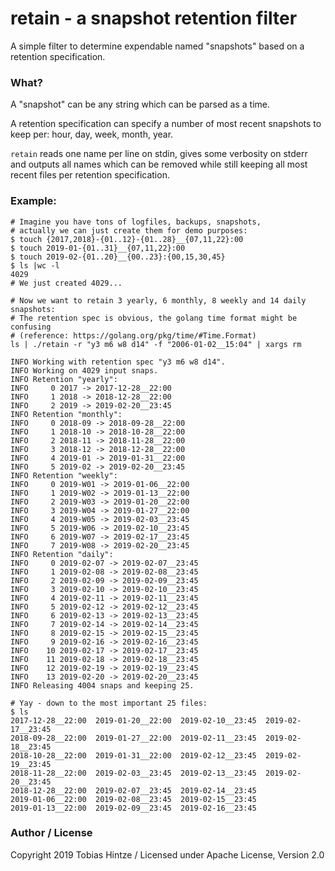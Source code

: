 # retain - a snapshot retention filter

A simple filter to determine expendable named "snapshots" based on a retention specification.

### What?

A "snapshot" can be any string which can be parsed as a time.

A retention specification can specify a number of most recent snapshots to keep per: hour, day, week, month, year.

`retain` reads one name per line on stdin, gives some verbosity on stderr and outputs all names which can be removed while still keeping all most recent files per retention specification.

### Example:

```
# Imagine you have tons of logfiles, backups, snapshots,
# actually we can just create them for demo purposes:
$ touch {2017,2018}-{01..12}-{01..28}__{07,11,22}:00
$ touch 2019-01-{01..31}__{07,11,22}:00
$ touch 2019-02-{01..20}__{00..23}:{00,15,30,45}
$ ls |wc -l
4029
# We just created 4029...

# Now we want to retain 3 yearly, 6 monthly, 8 weekly and 14 daily snapshots:
# The retention spec is obvious, the golang time format might be confusing
# (reference: https://golang.org/pkg/time/#Time.Format)
ls | ./retain -r "y3 m6 w8 d14" -f "2006-01-02__15:04" | xargs rm

INFO Working with retention spec "y3 m6 w8 d14".
INFO Working on 4029 input snaps.
INFO Retention "yearly":
INFO     0 2017 -> 2017-12-28__22:00
INFO     1 2018 -> 2018-12-28__22:00
INFO     2 2019 -> 2019-02-20__23:45
INFO Retention "monthly":
INFO     0 2018-09 -> 2018-09-28__22:00
INFO     1 2018-10 -> 2018-10-28__22:00
INFO     2 2018-11 -> 2018-11-28__22:00
INFO     3 2018-12 -> 2018-12-28__22:00
INFO     4 2019-01 -> 2019-01-31__22:00
INFO     5 2019-02 -> 2019-02-20__23:45
INFO Retention "weekly":
INFO     0 2019-W01 -> 2019-01-06__22:00
INFO     1 2019-W02 -> 2019-01-13__22:00
INFO     2 2019-W03 -> 2019-01-20__22:00
INFO     3 2019-W04 -> 2019-01-27__22:00
INFO     4 2019-W05 -> 2019-02-03__23:45
INFO     5 2019-W06 -> 2019-02-10__23:45
INFO     6 2019-W07 -> 2019-02-17__23:45
INFO     7 2019-W08 -> 2019-02-20__23:45
INFO Retention "daily":
INFO     0 2019-02-07 -> 2019-02-07__23:45
INFO     1 2019-02-08 -> 2019-02-08__23:45
INFO     2 2019-02-09 -> 2019-02-09__23:45
INFO     3 2019-02-10 -> 2019-02-10__23:45
INFO     4 2019-02-11 -> 2019-02-11__23:45
INFO     5 2019-02-12 -> 2019-02-12__23:45
INFO     6 2019-02-13 -> 2019-02-13__23:45
INFO     7 2019-02-14 -> 2019-02-14__23:45
INFO     8 2019-02-15 -> 2019-02-15__23:45
INFO     9 2019-02-16 -> 2019-02-16__23:45
INFO    10 2019-02-17 -> 2019-02-17__23:45
INFO    11 2019-02-18 -> 2019-02-18__23:45
INFO    12 2019-02-19 -> 2019-02-19__23:45
INFO    13 2019-02-20 -> 2019-02-20__23:45
INFO Releasing 4004 snaps and keeping 25.

# Yay - down to the most important 25 files:
$ ls
2017-12-28__22:00  2019-01-20__22:00  2019-02-10__23:45  2019-02-17__23:45
2018-09-28__22:00  2019-01-27__22:00  2019-02-11__23:45  2019-02-18__23:45
2018-10-28__22:00  2019-01-31__22:00  2019-02-12__23:45  2019-02-19__23:45
2018-11-28__22:00  2019-02-03__23:45  2019-02-13__23:45  2019-02-20__23:45
2018-12-28__22:00  2019-02-07__23:45  2019-02-14__23:45
2019-01-06__22:00  2019-02-08__23:45  2019-02-15__23:45
2019-01-13__22:00  2019-02-09__23:45  2019-02-16__23:45

```

### Author / License

Copyright 2019 Tobias Hintze / Licensed under Apache License, Version 2.0
